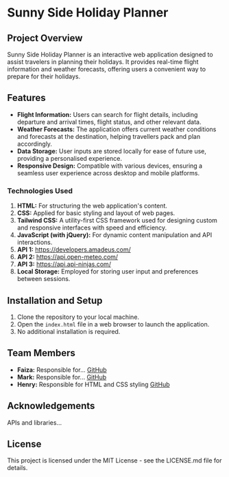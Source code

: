 # Sunny Side Holiday Planner

## Project Overview

Sunny Side Holiday Planner is an interactive web application designed to assist travelers in planning their holidays. It provides real-time flight information and weather forecasts, offering users a convenient way to prepare for their holidays.

## Features

- **Flight Information:** Users can search for flight details, including departure and arrival times, flight status, and other relevant data.
- **Weather Forecasts:** The application offers current weather conditions and forecasts at the destination, helping travellers pack and plan accordingly.
- **Data Storage:** User inputs are stored locally for ease of future use, providing a personalised experience.
- **Responsive Design:** Compatible with various devices, ensuring a seamless user experience across desktop and mobile platforms.

### Technologies Used
1. **HTML:** For structuring the web application's content.
2. **CSS:** Applied for basic styling and layout of web pages.
3. **Tailwind CSS:** A utility-first CSS framework used for designing custom and responsive interfaces with speed and efficiency.
4. **JavaScript (with jQuery):** For dynamic content manipulation and API interactions.
5. **API 1:** https://developers.amadeus.com/
6. **API 2:** https://api.open-meteo.com/
6. **API 3:** https://api.api-ninjas.com/
7. **Local Storage:** Employed for storing user input and preferences between sessions.

## Installation and Setup

1. Clone the repository to your local machine.
2. Open the `index.html` file in a web browser to launch the application.
3. No additional installation is required.

## Team Members

- **Faiza:** Responsible for... [GitHub](https://github.com/Faiza1st)
- **Mark:** Responsible for... [GitHub](https://github.com/mlewis89)
- **Henry:** Responsible for HTML and CSS styling [GitHub](https://github.com/hr-virieux)

## Acknowledgements

APIs and libraries...

## License

This project is licensed under the MIT License - see the LICENSE.md file for details.
